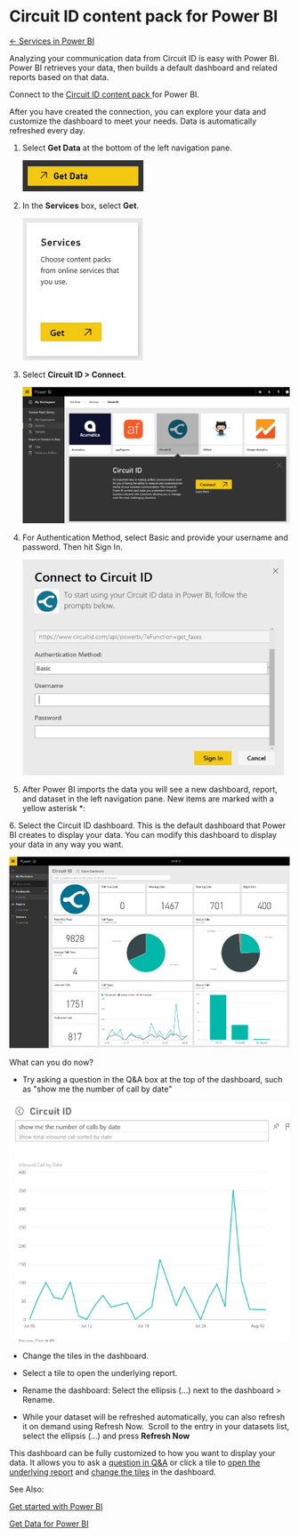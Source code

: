 ﻿<properties 
   pageTitle="Circuit ID content pack for Power BI"
   description="Circuit ID content pack for Power BI"
   services="powerbi" 
   documentationCenter="" 
   authors="v-anpasi" 
   manager="mblythe" 
   editor=""
   tags=""/>
 
<tags
   ms.service="powerbi"
   ms.devlang="NA"
   ms.topic="article"
   ms.tgt_pltfrm="NA"
   ms.workload="powerbi"
   ms.date="09/28/2015"
   ms.author="v-anpasi"/>
# Circuit ID content pack for Power BI

[← Services in Power BI](https://support.powerbi.com/knowledgebase/topics/88770-services-in-power-bi)

﻿Analyzing your communication data from Circuit ID is easy with Power BI. Power BI retrieves your data, then builds a default dashboard and related reports based on that data.

Connect to the [Circuit ID content pack](https://app.powerbi.com/getdata/services/circuitid)[ ](https://app.powerbi.com/getdata/services/circuitid)for Power BI.

After you have created the connection, you can explore your data and customize the dashboard to meet your needs. Data is automatically refreshed every day.

1. Select **Get Data** at the bottom of the left navigation pane.

	![](media/powerbi-content-pack-circuit-id/getdata.PNG)

2. In the **Services** box, select **Get**.

	![](media/powerbi-content-pack-circuit-id/services.PNG)

3. Select **Circuit ID \> Connect**.

	![](media/powerbi-content-pack-circuit-id/connect.PNG)

4. For Authentication Method, select Basic and provide your username and password. Then hit Sign In.

	![](media/powerbi-content-pack-circuit-id/circuitID_login.png)

5. After Power BI imports the data you will see a new dashboard, report, and dataset in the left navigation pane. New items are marked with a yellow asterisk \*:

6. Select the Circuit ID dashboard.
	This is the default dashboard that Power BI creates to display your data. You can modify this dashboard to display your data in any way you want.

![](media/powerbi-content-pack-circuit-id/circuitID_dashboard_chrome.png)

What can you do now?

-   Try asking a question in the Q&A box at the top of the dashboard, such as "show me the number of call by date"

![](media/powerbi-content-pack-circuit-id/circuitID_qna.png)


-   Change the tiles in the dashboard.

-   Select a tile to open the underlying report.

-   Rename the dashboard: Select the ellipsis (…) next to the dashboard \> Rename.

-   While your dataset will be refreshed automatically, you can also refresh it on demand using Refresh Now.  Scroll to the entry in your datasets list, select the ellipsis (…) and press **Refresh Now**





This dashboard can be fully customized to how you want to display your data. It allows you to ask a [question in ](http://support.powerbi.com/knowledgebase/articles/474566-q-a-in-power-bi)[Q&A](http://support.powerbi.com/knowledgebase/articles/474566-q-a-in-power-bi) or click a tile to [open the underlying report](http://support.powerbi.com/knowledgebase/articles/425669-when-you-click-a-tile-in-a-dashboard) and [c](http://support.powerbi.com/knowledgebase/articles/424878-edit-a-tile-resize-move-rename-delete)[](http://support.powerbi.com/knowledgebase/articles/424878-edit-a-tile-resize-move-rename-delete)[hange the tiles](http://support.powerbi.com/knowledgebase/articles/424878-edit-a-tile-resize-move-rename-delete) in the dashboard.

See Also:


[Get started with Power BI](http://support.powerbi.com/knowledgebase/articles/430814-get-started-with-power-bi)

[Get Data for Power BI](http://support.powerbi.com/knowledgebase/articles/434354-get-data)

